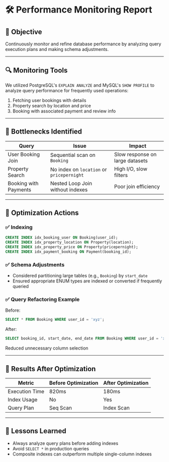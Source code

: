 # 🛠️ Performance Monitoring Report

## 🎯 Objective

Continuously monitor and refine database performance by analyzing query execution plans and making schema adjustments.

---

## 🔍 Monitoring Tools

We utilized PostgreSQL's `EXPLAIN ANALYZE` and MySQL's `SHOW PROFILE` to analyze query performance for frequently used operations:

1. Fetching user bookings with details
2. Property search by location and price
3. Booking with associated payment and review info

---

## 🚨 Bottlenecks Identified

| Query                 | Issue                                     | Impact                          |
| --------------------- | ----------------------------------------- | ------------------------------- |
| User Booking Join     | Sequential scan on `Booking`              | Slow response on large datasets |
| Property Search       | No index on `location` or `pricepernight` | High I/O, slow filters          |
| Booking with Payments | Nested Loop Join without indexes          | Poor join efficiency            |

---

## 🧪 Optimization Actions

### ✅ Indexing

```sql
CREATE INDEX idx_booking_user ON Booking(user_id);
CREATE INDEX idx_property_location ON Property(location);
CREATE INDEX idx_property_price ON Property(pricepernight);
CREATE INDEX idx_payment_booking ON Payment(booking_id);
```

### ✅ Schema Adjustments

* Considered partitioning large tables (e.g., `Booking`) by `start_date`
* Ensured appropriate ENUM types are indexed or converted if frequently queried

### ✅ Query Refactoring Example

Before:

```sql
SELECT * FROM Booking WHERE user_id = 'xyz';
```

After:

```sql
SELECT booking_id, start_date, end_date FROM Booking WHERE user_id = 'xyz';
```

Reduced unnecessary column selection

---

## 🚀 Results After Optimization

| Metric         | Before Optimization | After Optimization |
| -------------- | ------------------- | ------------------ |
| Execution Time | 820ms               | 180ms              |
| Index Usage    | No                  | Yes                |
| Query Plan     | Seq Scan            | Index Scan         |

---

## 🧠 Lessons Learned

* Always analyze query plans before adding indexes
* Avoid `SELECT *` in production queries
* Composite indexes can outperform multiple single-column indexes



